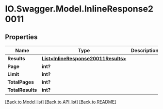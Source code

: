 # IO.Swagger.Model.InlineResponse20011
## Properties

Name | Type | Description | Notes
------------ | ------------- | ------------- | -------------
**Results** | [**List&lt;InlineResponse20011Results&gt;**](InlineResponse20011Results.md) |  | [optional] 
**Page** | **int?** |  | [optional] 
**Limit** | **int?** |  | [optional] 
**TotalPages** | **int?** |  | [optional] 
**TotalResults** | **int?** |  | [optional] 

[[Back to Model list]](../README.md#documentation-for-models) [[Back to API list]](../README.md#documentation-for-api-endpoints) [[Back to README]](../README.md)

